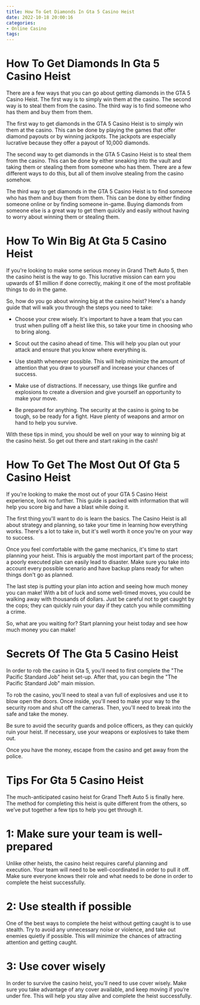 ```yaml
---
title: How To Get Diamonds In Gta 5 Casino Heist 
date: 2022-10-18 20:00:16
categories:
- Online Casino
tags:
---
```



#  How To Get Diamonds In Gta 5 Casino Heist 

There are a few ways that you can go about getting diamonds in the GTA 5 Casino Heist. The first way is to simply win them at the casino. The second way is to steal them from the casino. The third way is to find someone who has them and buy them from them.

The first way to get diamonds in the GTA 5 Casino Heist is to simply win them at the casino. This can be done by playing the games that offer diamond payouts or by winning jackpots. The jackpots are especially lucrative because they offer a payout of 10,000 diamonds.

The second way to get diamonds in the GTA 5 Casino Heist is to steal them from the casino. This can be done by either sneaking into the vault and taking them or stealing them from someone who has them. There are a few different ways to do this, but all of them involve stealing from the casino somehow.

The third way to get diamonds in the GTA 5 Casino Heist is to find someone who has them and buy them from them. This can be done by either finding someone online or by finding someone in-game. Buying diamonds from someone else is a great way to get them quickly and easily without having to worry about winning them or stealing them.

#  How To Win Big At Gta 5 Casino Heist 

If you're looking to make some serious money in Grand Theft Auto 5, then the casino heist is the way to go. This lucrative mission can earn you upwards of $1 million if done correctly, making it one of the most profitable things to do in the game.

So, how do you go about winning big at the casino heist? Here's a handy guide that will walk you through the steps you need to take:

- Choose your crew wisely. It's important to have a team that you can trust when pulling off a heist like this, so take your time in choosing who to bring along.

- Scout out the casino ahead of time. This will help you plan out your attack and ensure that you know where everything is.

- Use stealth whenever possible. This will help minimize the amount of attention that you draw to yourself and increase your chances of success.

- Make use of distractions. If necessary, use things like gunfire and explosions to create a diversion and give yourself an opportunity to make your move.

- Be prepared for anything. The security at the casino is going to be tough, so be ready for a fight. Have plenty of weapons and armor on hand to help you survive.

With these tips in mind, you should be well on your way to winning big at the casino heist. So get out there and start raking in the cash!

#  How To Get The Most Out Of Gta 5 Casino Heist 

If you're looking to make the most out of your GTA 5 Casino Heist experience, look no further. This guide is packed with information that will help you score big and have a blast while doing it.

The first thing you'll want to do is learn the basics. The Casino Heist is all about strategy and planning, so take your time in learning how everything works. There's a lot to take in, but it's well worth it once you're on your way to success.

Once you feel comfortable with the game mechanics, it's time to start planning your heist. This is arguably the most important part of the process; a poorly executed plan can easily lead to disaster. Make sure you take into account every possible scenario and have backup plans ready for when things don't go as planned.

The last step is putting your plan into action and seeing how much money you can make! With a bit of luck and some well-timed moves, you could be walking away with thousands of dollars. Just be careful not to get caught by the cops; they can quickly ruin your day if they catch you while committing a crime.

So, what are you waiting for? Start planning your heist today and see how much money you can make!

#  Secrets Of The Gta 5 Casino Heist 

In order to rob the casino in Gta 5, you'll need to first complete the "The Pacific Standard Job" heist set-up. After that, you can begin the "The Pacific Standard Job" main mission.

To rob the casino, you'll need to steal a van full of explosives and use it to blow open the doors. Once inside, you'll need to make your way to the security room and shut off the cameras. Then, you'll need to break into the safe and take the money.

Be sure to avoid the security guards and police officers, as they can quickly ruin your heist. If necessary, use your weapons or explosives to take them out.

Once you have the money, escape from the casino and get away from the police.

#  Tips For Gta 5 Casino Heist

The much-anticipated casino heist for Grand Theft Auto 5 is finally here. The method for completing this heist is quite different from the others, so we’ve put together a few tips to help you get through it.

# 1: Make sure your team is well-prepared

Unlike other heists, the casino heist requires careful planning and execution. Your team will need to be well-coordinated in order to pull it off. Make sure everyone knows their role and what needs to be done in order to complete the heist successfully.

# 2: Use stealth if possible

One of the best ways to complete the heist without getting caught is to use stealth. Try to avoid any unnecessary noise or violence, and take out enemies quietly if possible. This will minimize the chances of attracting attention and getting caught.

# 3: Use cover wisely

In order to survive the casino heist, you’ll need to use cover wisely. Make sure you take advantage of any cover available, and keep moving if you’re under fire. This will help you stay alive and complete the heist successfully.